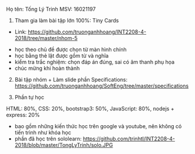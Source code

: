 Họ tên: Tống Lý Trinh MSV: 16021197

1. Tham gia làm bài tập lớn 100%: Tiny Cards 
+ Link: https://github.com/truonganhhoang/INT2208-4-2018/tree/master/nhom-5 
- học theo chủ đề được chọn từ màn hình chính
- học bằng thẻ lật được gồm từ và nghĩa
- kiểm tra trắc nghiệm: chọn đáp án đúng, sai có âm thanh phụ họa
- chúc mừng khi hoàn thành

2. Bài tập nhóm + Làm slide phần Specifications: 
https://github.com/truonganhhoang/SoftEng/tree/master/specifications

3. Phần tự học

HTML: 80%, CSS: 20%, bootstrap3: 50%, JavaScript: 80%, nodejs + express: 20% 

- bao gồm những kiến thức học trên google và youtube, nên không có tiến trình như khóa học
- phần đã học trên sololearn: https://github.com/trinhtl/INT2208-4-2018/blob/master/TongLyTrinh/solo.JPG
